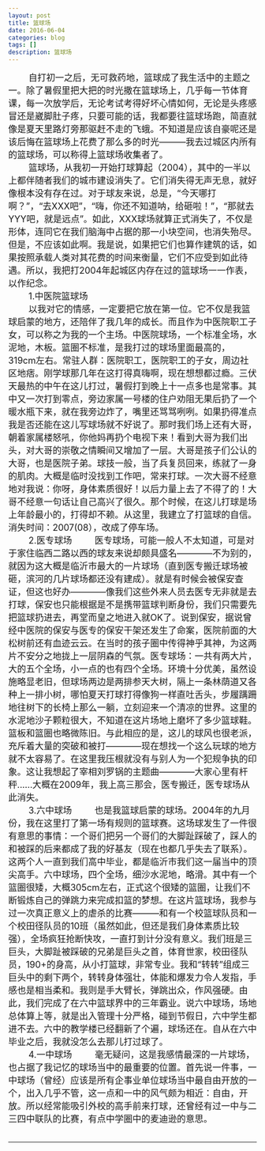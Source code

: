 ```yaml
---
layout: post
title: 篮球场
date: 2016-06-04
categories: blog
tags: []
description: 篮球场
---
```

<font size="4">
&emsp;&emsp;
自打初一之后，无可救药地，篮球成了我生活中的主题之一。除了暑假里把大把的时光撒在篮球场上，几乎每一节体育课，每一次放学后，无论考试考得好坏心情如何，无论是头疼感冒还是崴脚肚子疼，只要可能的话，我都要往篮球场跑，简直就像是夏天里路灯旁那驱赶不走的飞蛾。不知道是应该自豪呢还是该后悔在篮球场上花费了那么多的时光———我去过城区内所有的篮球场，可以称得上篮球场收集者了。<br/>
&emsp;&emsp;
篮球场，从我初一开始打球算起（2004），其中的一半以上都伴随者我们的城市建设消失了。它们消失得无声无息，就好像根本没有存在过。对于球友来说，总是，“今天哪打啊？”，“去XXX吧”，“嗨，你还不知道呐，给砸啦！”，“那就去YYY吧，就是远点”。如此，XXX球场就算正式消失了，不仅是形体，连同它在我们脑海中占据的那一小块空间，也消失殆尽。但是，不应该如此啊。我是说，如果把它们也算作建筑的话，如果按照承载人类对其花费的时间来衡量，它们不应受到如此待遇。所以，我把打2004年起城区内存在过的篮球场一一作表，以作纪念。<br/>
&emsp;&emsp;
1.中医院篮球场<br/>
&emsp;&emsp;
以我对它的情感，一定要把它放在第一位。它不仅是我篮球启蒙的地方，还陪伴了我几年的成长。而且作为中医院职工子女，可以称之为我的一个主场。中医院球场，一个标准全场，水泥地，木板。篮圈不标准，是我打过的球场里面最高的，319cm左右。常驻人群：医院职工，医院职工的子女，周边社区地痞。刚学球那几年在这打得真嗨啊，现在想想都过瘾。三伏天最热的中午在这儿打过，暑假打到晚上十一点多也是常事。其中又一次打到零点，旁边家属一号楼的住户劝阻无果后扔了一个暖水瓶下来，就在我旁边炸了，嘴里还骂骂咧咧。如果扔得准点我是否还能在这儿写球场就不好说了。那时我们场上还有大哥，朝着家属楼怒吼，你他妈再扔个电视下来！看到大哥为我们出头，对大哥的崇敬之情瞬间又增加了一层。大哥是孩子们公认的大哥，也是医院子弟。球技一般，当了兵复员回来，练就了一身的肌肉。大概是临时没找到工作吧，常来打球。一次大哥不经意地对我说：你呀，身体素质很好！以后力量上去了不得了的！大哥不经意一句话让自己高兴了很久。那个时候，在这儿打球是场上年龄最小的，打得却不赖。从这里，我建立了打篮球的自信。消失时间：2007(08），改成了停车场。<br/>
&emsp;&emsp;
2.医专球场
&emsp;&emsp;
医专球场，可能一般人不太知道，可是对于家住临西二路以西的球友来说却颇具盛名————不为别的，就因为这大概是临沂市最大的一片球场（直到医专搬迁球场被砸，滨河的几片球场都还没有建成）。就是有时候会被保安查证，但这也好办————像我们这些外来人员去医专无非就是去打球，保安也只能根据是不是携带篮球判断身份，我们只需要先把篮球扔进去，再堂而皇之地进入就OK了。说到保安，据说曾经中医院的保安与医专的保安干架还发生了命案，医院前面的大松树前还有血迹云云。在当时的孩子圈中传得神乎其神，为这两片不安分之地拢上一层阴森的气氛。医专球场：一共有两大片，大的五个全场，小一点的也有四个全场。环境十分优美，虽然设施略显老旧，但球场两边是两排参天大树，隔上一条林荫道又各种上一排小树，哪怕夏天打球打得像狗一样直吐舌头，步履蹒跚地往树下的长椅上那么一躺，立刻迎来一个清凉的世界。这里的水泥地沙子颗粒很大，不知道在这片场地上磨坏了多少篮球鞋。篮板和篮圈也略微陈旧。与此相应的是，这儿的球风也很老派，充斥着大量的突破和被打————现在想找一个这么玩球的地方就不太容易了。在这里我压根就没有与别人为一个犯规争执的印象。这让我想起了宰相刘罗锅的主题曲————大家心里有杆秤......大概在2009年，我上高三那会，医专搬迁，医专球场从此消失。<br/>
&emsp;&emsp;
3.六中球场
&emsp;&emsp;
也是我篮球启蒙的球场。2004年的九月份，我在这里打了第一场有规则的篮球赛。这场球发生了一件很有意思的事情：一个哥们把另一个哥们的大脚趾踩破了，踩人的和被踩的后来都成了我的好基友（现在也都几乎失去了联系）。这两个人一直到我们高中毕业，都是临沂市我们这一届当中的顶尖高手。六中球场，四个全场，细沙水泥地，略滑。其中有一个篮圈很矮，大概305cm左右，正式这个很矮的篮圈，让我们不断锻炼自己的弹跳力来完成扣篮的梦想。在这片篮球场，我参与过一次真正意义上的虐杀的比赛———和有一个校篮球队员和一个校田径队员的10班（虽然如此，但还是我们身体素质比较强），全场疯狂抢断快攻，一直打到计分没有意义。我们班是三巨头，大脚趾被踩破的兄弟是巨头之首，体育世家，校田径队员，190+的身高，从小打篮球，非常专业。我和“转转”组成三巨头中的剩下两个，转转身体强壮，体能和爆发力令人发指，手感也是相当柔和。我则是手大臂长，弹跳出众，作风强硬。由此，我们完成了在六中篮球界中的三年霸业。说六中球场，场地总体算上等，就是出入管理十分严格，碰到节假日，六中学生都进不去。六中的教学楼已经翻新了个遍，球场还在。自从在六中毕业之后，我就没怎么去那儿打过球了。<br/>
&emsp;&emsp;
4.一中球场
&emsp;&emsp;
毫无疑问，这是我感情最深的一片球场，也占据了我记忆的球场当中的最重要的位置。首先说一件事，一中球场（曾经）应该是所有企事业单位球场当中最自由开放的一个，出入几乎不管，这一点和一中的风气颇为相近：自由，开放。所以经常能吸引外校的高手前来打球，还曾经有过一中与二三四中联队的比赛，有点中学圈中的麦迪逊的意思。
<br/>
&emsp;&emsp;
&emsp;&emsp;
&emsp;&emsp;
&emsp;&emsp;
&emsp;&emsp;
</font>


---

